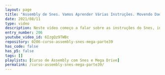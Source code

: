 ```yaml
---
layout: page
title: "Assembly de Snes. Vamos Aprender Várias Instruções. Movendo Dados."
date: 2021/08/11
type: video
description: Neste vídeo começo a falar sobre as instruções do Snes, inicialmente nas instruções de movimentação de dados, fazendo uma comparação com as instruções do Mega Drive.
entry_number: 206
youtube_video_id: 6IzgQz9TWBc
repository: 0206-curso-assembly-snes-mega-parte39
has_code: false
has_p5: false
tags: []
playlists: [Curso de Assembly com Snes e Mega Drive]
permalink: /curso-assembly-snes-mega-parte39/
---
```

